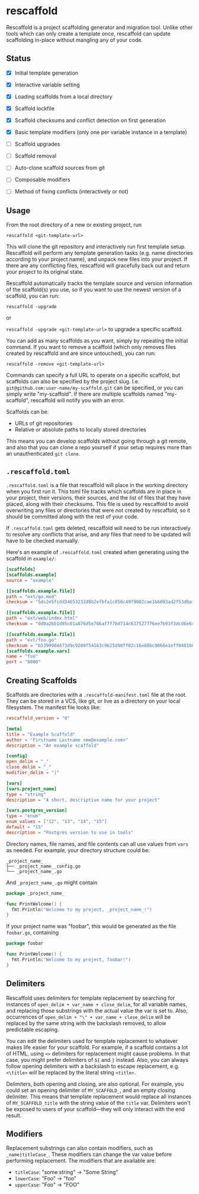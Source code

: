 # rescaffold

Rescaffold is a project scaffolding generator and migration tool. Unlike other tools which can only create a template once, rescaffold can update scaffolding in-place without mangling any of your code.

## Status

- [x] Initial template generation
- [x] Interactive variable setting
- [x] Loading scaffolds from a local directory
- [x] Scaffold lockfile
- [x] Scaffold checksums and conflict detection on first generation
- [x] Basic template modifiers (only one per variable instance in a template)
- [ ] Scaffold upgrades
- [ ] Scaffold removal
- [ ] Auto-clone scaffold sources from git
- [ ] Composable modifiers
- [ ] Method of fixing conflicts (interactively or not)


## Usage

From the root directory of a new or existing project, run

`rescaffold <git-template-url>`

This will clone the git repository and interactively run first template setup. Rescaffold will perform any template generation tasks (e.g. name directories according to your project name), and unpack new files into your project. If there are any conflicting files, rescaffold will gracefully back out and return your project to its original state.

Rescaffold automatically tracks the template source and version information of the scaffold(s) you use, so if you want to use the newest version of a scaffold, you can run:

`rescaffold -upgrade`

or

`rescaffold -upgrade <git-template-url>` to upgrade a specific scaffold.

You can add as many scaffolds as you want, simply by repeating the initial command. If you want to remove a scaffold (which only removes files created by rescaffold and are since untouched), you can run:

`rescaffold -remove <git-template-url>`

Commands can specify a full URL to operate on a specific scaffold, but scaffolds can also be specified by the project slug. I.e. `git@github.com:user-name/my-scaffold.git` can be specified, or you can simply write "my-scaffold". If there are multiple scaffolds named "my-scaffold", rescaffold will notify you with an error.

Scaffolds can be:

* URLs of git repositories
* Relative or absolute paths to locally stored directories

This means you can develop scaffolds without going through a git remote, and also that you can clone a repo yourself if your setup requires more than an unauthenticated `git clone`.

## `.rescaffold.toml`

`.rescaffold.toml` is a file that rescaffold will place in the working directory when you first run it. This toml file tracks which scaffolds are in place in your project, their versions, their sources, and the list of files that they have placed, along with their checksums. This file is used by rescaffold to avoid overwriting any files or directories that were not created by rescaffold, so it should be committed along with the rest of your code.

If `.rescaffold.toml` gets deleted, rescaffold will need to be run interactively to resolve any conflicts that arise, and any files that need to be updated will have to be checked manually.

Here's an example of `.rescaffold.toml` created when generating using the scaffold in `example/`:

```toml
[scaffolds]
[scaffolds.example]
source = "example"

[[scaffolds.example.file]]
path = "ext/go.mod"
checksum = "5dc2e5fcdd34653232d8b2efbfa1c050c49f9002cae1b6093ad2f53d8af8b4c9"

[[scaffolds.example.file]]
path = "ext/web/index.html"
checksum = "dd0a2bb1d85c01a876d5e766af7f7bd714c637527776ee7b93f3dcd6e6497945"

[[scaffolds.example.file]]
path = "ext/foo.go"
checksum = "b5399904673d9c9209f54163c9625d90ff02c16e886c0066e1eff0401683cae5"
[scaffolds.example.vars]
name = "foo"
port = "8000"
```

## Creating Scaffolds

Scaffolds are directories with a `.rescaffold-manifest.toml` file at the root. They can be stored in a VCS, like git, or live as a directory on your local filesystem. The manifest file looks like:

```toml
rescaffold_version = "0"

[meta]
title = "Example Scaffold"
author = "Firstname Lastname <me@example.com>"
description = "An example scaffold"

[config]
open_delim = "_"
close_delim = "_"
modifier_delim = "|"

[vars]
[vars.project_name]
type = "string"
description = "A short, descriptive name for your project"

[vars.postgres_version]
type = "enum"
enum_values = ["12", "13", "14", "15"]
default = "15"
description = "Postgres version to use in tools"
```

Directory names, file names, and file contents can all use values from `vars` as needed. For example, your directory structure could be:

```
_project_name_
├── _project_name__config.go
└── _project_name_.go
```

And `_project_name_.go` might contain

```go
package _project_name_

func PrintWelcome() {
  fmt.Println("Welcome to my project, _project_name_!")
}
```

If your project name was "foobar", this would be generated as the file `foobar.go`, containing

```go
package foobar

func PrintWelcome() {
  fmt.Println("Welcome to my project, foobar!")
}
```

## Delimiters

Rescaffold uses delimiters for template replacement by searching for instances of `open_delim + var_name + close_delim`, for all variable names, and replacing those substrings with the actual value the var is set to. Also, occurrences of `open_delim + "\" + var_name + close_delim` will be replaced by the same string with the backslash removed, to allow predictable escaping.

You can edit the delimiters used for template replacement to whatever makes life easier for your scaffold. For example, if a scaffold contains a lot of HTML, using `<>` delimiters for replacement might cause problems. In that case, you might prefer delimiters of `${` and `}` instead. Also, you can always follow opening delimiters with a backslash to escape replacement, e.g. `<\title>` will be replaced by the literal string `<title>`.

Delimiters, both opening and closing, are also optional. For example, you could set an opening delimiter of `MY_SCAFFOLD_`, and an empty closing delimiter. This means that template replacement would replace all instances of `MY_SCAFFOLD_title` with the string value of the `title` var. Delimiters won't be exposed to users of your scaffold—they will only interact with the end result.

## Modifiers

Replacement substrings can also contain modifiers, such as `_name|titleCase_`. These modifiers can change the var value before performing replacement. The modifiers that are available are:

* `titleCase`: "some string" -> "Some String"
* `lowerCase`: "Foo" -> "foo"
* `upperCase`: "Foo" -> "FOO"
